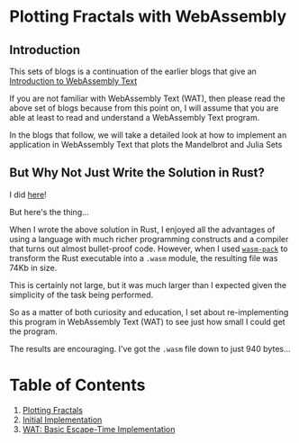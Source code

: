 # Plotting Fractals with WebAssembly

## Introduction

This sets of blogs is a continuation of the earlier blogs that give an [Introduction to WebAssembly Text](https://awesome.red-badger.com/chriswhealy/Introduction%20to%20WebAssembly%20Text/)

If you are not familiar with WebAssembly Text (WAT), then please read the above set of blogs because from this point on, I will assume that you are able at least to read and understand a WebAssembly Text program.

In the blogs that follow, we will take a detailed look at how to implement an application in WebAssembly Text that plots the Mandelbrot and Julia Sets

## But Why Not Just Write the Solution in Rust?

I did [here](https://github.com/ChrisWhealy/fractal_explorer)!

But here's the thing...

When I wrote the above solution in Rust, I enjoyed all the advantages of using a language with much richer programming constructs and a compiler that turns out almost bullet-proof code.  However, when I used [`wasm-pack`](https://rustwasm.github.io/wasm-pack/installer/) to transform the Rust executable into a `.wasm` module, the resulting file was 74Kb in size.

This is certainly not large, but it was much larger than I expected given the simplicity of the task being performed.

So as a matter of both curiosity and education, I set about re-implementing this program in WebAssembly Text (WAT) to see just how small I could get the program.

The results are encouraging.  I've got the `.wasm` file down to just 940 bytes...

# Table of Contents
1. [Plotting Fractals](./01%20Plotting%20Fractals/README.md)
1. [Initial Implementation](./02%20Initial%20Implementation/README.md)
1. [WAT: Basic Escape-Time Implementation](./03%20WAT%20Basic%20Implementation/README.md)






























[^1]: Please note: there is no space between the words "Web" and "Assembly"
